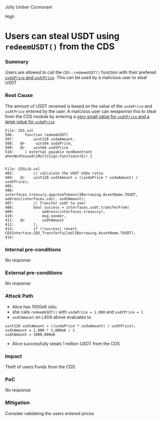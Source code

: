Jolly Umber Cormorant

High

# Users can steal USDT using `redeemUSDT()` from the CDS

### Summary

Users are allowed to call the `CDS::redeemUSDT()` function with their prefered [`usdaPrice` and `usdtPrice`](https://github.com/sherlock-audit/2024-11-autonomint/blob/main/Blockchain/Blockchian/contracts/Core_logic/CDS.sol#L508-L509). This can be used by a malicious user to steal USDT


### Root Cause

The amount of USDT received is based on the value of the `usdaPrice` and `usdtPrice` entered by the user. A malicious user can weaponise this to steal from the CDS module by entering a [very small value for `usdtPrice` and a large value for `usdaPrice`](https://github.com/sherlock-audit/2024-11-autonomint/blob/main/Blockchain/Blockchian/contracts/lib/CDSLib.sol#L403-L412)


```solidity
File: CDS.sol
506:     function redeemUSDT(
507:         uint128 usdaAmount,
508:   @>     uint64 usdaPrice,
509:   @>    uint64 usdtPrice
510:     ) external payable nonReentrant whenNotPaused(IMultiSign.Functions(6)) {


File: CDSLib.sol
403:         // calculate the USDT USDa ratio
404:   @>    uint128 usdtAmount = ((usdaPrice * usdaAmount) / usdtPrice);
405: 
406:         interfaces.treasury.approveTokens(IBorrowing.AssetName.TUSDT, address(interfaces.cds), usdtAmount);
407:         // Transfer usdt to user
408:         bool success = interfaces.usdt.transferFrom(
409:             address(interfaces.treasury),
410:             msg.sender,
411:   @>        usdtAmount
412:         );
413:         if (!success) revert CDSInterface.CDS_TransferFailed(IBorrowing.AssetName.TUSDT);
414: 

```



### Internal pre-conditions

_No response_

### External pre-conditions

_No response_

### Attack Path

- Alice has 1000e6 `USDa` 
- she calls `redeemUSDT()` with `usdaPrice = 1,000` and `usdtPrice = 1`
- `usdtAmount` on L404 above evaluates to 
```solidity
uint128 usdtAmount = ((usdaPrice * usdaAmount) / usdtPrice);
usdtAmount = 1,000 * 1,000e6 / 1
usdtAmount = 1000,000e6
```
- Alice successfully steals 1 million USDT from the CDS

### Impact

Theft of users Funds from the CDS

### PoC

_No response_

### Mitigation

Consider validating the users entered prices